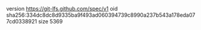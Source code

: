version https://git-lfs.github.com/spec/v1
oid sha256:334dc8dc8d9335ba9f493ad060394739c8990a237b543a178eda077cd0338921
size 5369
